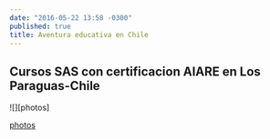 ```yaml
---
date: "2016-05-22 13:58 -0300"
published: true
title: Aventura educativa en Chile
---
```

## Cursos SAS con certificacion AIARE en Los Paraguas-Chile
![][photos]

[photos](https://goo.gl/photos/7UUZzrUFKeA24Uqk8)

